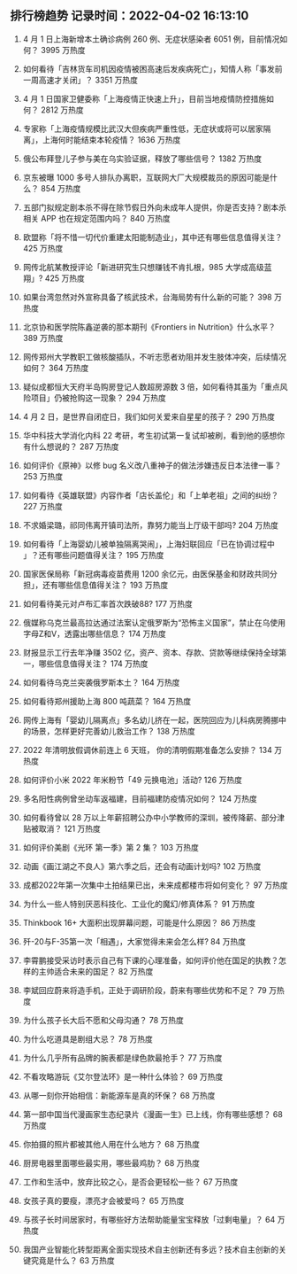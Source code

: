 
## 排行榜趋势 记录时间：2022-04-02 16:13:10
  
  1. 4 月 1 日上海新增本土确诊病例 260 例、无症状感染者 6051 例，目前情况如何？ 3995 万热度
    
  2. 如何看待「吉林货车司机因疫情被困高速后发疾病死亡」，知情人称「事发前一周高速才关闭」？ 3351 万热度
    
  3. 4 月 1 日国家卫健委称「上海疫情正快速上升」，目前当地疫情防控措施如何？ 2812 万热度
    
  4. 专家称「上海疫情规模比武汉大但疾病严重性低，无症状或将可以居家隔离」，上海何时能结束本轮疫情？ 1636 万热度
    
  5. 俄公布拜登儿子参与美在乌实验证据，释放了哪些信号？ 1382 万热度
    
  6. 京东被曝 1000 多号人排队办离职，互联网大厂大规模裁员的原因可能是什么？ 854 万热度
    
  7. 五部门拟规定剧本杀不得在除节假日外向未成年人提供，你是否支持？剧本杀相关 APP 也在规定范围内吗？ 840 万热度
    
  8. 欧盟称「将不惜一切代价重建太阳能制造业」，其中还有哪些信息值得关注？ 425 万热度
    
  9. 网传北航某教授评论「新进研究生只想赚钱不肯扎根，985 大学成高级蓝翔」? 425 万热度
    
  10. 如果台湾忽然对外宣称具备了核武技术，台海局势有什么新的可能？ 398 万热度
    
  11. 北京协和医学院陈鑫逆袭的那本期刊《Frontiers in Nutrition》什么水平？ 389 万热度
    
  12. 网传郑州大学教职工做核酸插队，不听志愿者劝阻并发生肢体冲突，后续情况如何？ 364 万热度
    
  13. 疑似成都恒大天府半岛购房登记人数超房源数 3 倍，如何看待其虽为「重点风险项目」仍被抢购这一现象？ 294 万热度
    
  14. 4 月 2 日，是世界自闭症日，我们如何关爱来自星星的孩子？ 290 万热度
    
  15. 华中科技大学消化内科 22 考研，考生初试第一复试却被刷，看到他的感想你有什么想说的？ 287 万热度
    
  16. 如何评价《原神》以修 bug 名义改八重神子的做法涉嫌违反日本法律一事？ 253 万热度
    
  17. 如何看待《英雄联盟》内容作者「店长盖伦」和「上单老祖」之间的纠纷？ 227 万热度
    
  18. 不求婚梁璐，祁同伟离开镇司法所，靠努力能当上厅级干部吗? 204 万热度
    
  19. 如何看待「上海婴幼儿被单独隔离哭闹」，上海妇联回应「已在协调过程中 」？还有哪些问题值得关注？ 195 万热度
    
  20. 国家医保局称「新冠病毒疫苗费用 1200 余亿元，由医保基金和财政共同分担」，还有哪些信息值得关注？ 193 万热度
    
  21. 如何看待美元对卢布汇率首次跌破88? 177 万热度
    
  22. 俄媒称乌克兰最高拉达通过法案认定俄罗斯为“恐怖主义国家”，禁止在乌使用字母Z和V，透露出哪些信息？ 174 万热度
    
  23. 财报显示工行去年净赚 3502 亿，资产、资本、存款、贷款等继续保持全球第一，哪些信息值得关注？ 174 万热度
    
  24. 如何看待乌克兰突袭俄罗斯本土？ 164 万热度
    
  25. 如何看待郑州援助上海 800 吨蔬菜？ 164 万热度
    
  26. 网传上海有「婴幼儿隔离点」多名幼儿挤在一起，医院回应为儿科病房腾挪中的场景，怎样更好完善幼儿救治工作？ 138 万热度
    
  27. 2022 年清明放假调休前连上 6 天班， 你的清明假期准备怎么安排？ 134 万热度
    
  28. 如何评价小米 2022 年米粉节「49 元换电池」活动? 126 万热度
    
  29. 多名阳性病例曾坐动车返福建，目前福建防疫情况如何？ 124 万热度
    
  30. 如何看待曾以 28 万以上年薪招聘公办中小学教师的深圳，被传降薪、部分津贴被取消？ 121 万热度
    
  31. 如何评价美剧《光环 第一季》第 2 集？ 103 万热度
    
  32. 动画《画江湖之不良人》第六季之后，还会有动画计划吗? 102 万热度
    
  33. 成都2022年第一次集中土拍结果已出，未来成都楼市将如何变化？ 97 万热度
    
  34. 为什么一些人特别厌恶科技化、工业化的魔幻/修真体系？ 91 万热度
    
  35. Thinkbook 16+ 大面积出现屏幕问题，可能是什么原因？ 86 万热度
    
  36. 歼-20与F-35第一次「相遇」，大家觉得未来会怎么样? 84 万热度
    
  37. 李霄鹏接受采访时表示自己有下课的心理准备，如何评价他在国足的执教？怎样的主帅适合未来的国足？ 82 万热度
    
  38. 李斌回应蔚来将造手机，正处于调研阶段，蔚来有哪些优势和不足？ 79 万热度
    
  39. 为什么孩子长大后不愿和父母沟通？ 78 万热度
    
  40. 为什么吃道具是剧组大忌？ 78 万热度
    
  41. 为什么几乎所有品牌的腕表都是绿色款最抢手？ 77 万热度
    
  42. 不看攻略游玩《艾尔登法环》是一种什么体验？ 69 万热度
    
  43. 从哪一刻你开始相信：新能源车是真的环保？ 68 万热度
    
  44. 第一部中国当代漫画家生态纪录片《漫画一生》已上线，你有哪些感想？ 68 万热度
    
  45. 你拍摄的照片都被其他人用在什么地方？ 68 万热度
    
  46. 厨房电器里面哪些最实用，哪些最鸡肋？ 68 万热度
    
  47. 工作和生活中，放弃比较之心，是否会更轻松一些？ 67 万热度
    
  48. 女孩子真的要瘦，漂亮才会被爱吗？ 65 万热度
    
  49. 与孩子长时间居家时，有哪些好方法帮助能量宝宝释放「过剩电量」？ 64 万热度
    
  50. 我国产业智能化转型距离全面实现技术自主创新还有多远？技术自主创新的关键究竟是什么？ 63 万热度
    